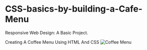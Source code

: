 # CSS-basics-by-building-a-Cafe-Menu
Responsive Web Design: A Basic Project.

Creating A Coffee Menu Using HTML And CSS
![Coffee Menu](https://github.com/JosiasIsZero/CSS-basics-by-building-a-Cafe-Menu/assets/105129441/d298bd70-a588-4d8b-b07e-9c4814b81bcd)

